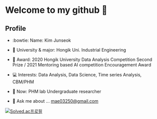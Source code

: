# Welcome to my github 👋

## Profile

- :bowtie: Name: Kim Junseok
- 🏫 University & major: Hongik Uni. Industrial Engineering
- :tada: Award: 2020 Hongik University Data Analysis Competition Second Prize / 2021 Mentoring based AI competition Encouragement Award
- :computer:  Interests: Data Analysis, Data Science, Time series Analysis, CBM/PHM
- :runner:  Now: PHM lab Undergraduate researcher

- 💬 Ask me about ... mae03250@gmail.com


[![Solved.ac프로필](http://mazassumnida.wtf/api/v2/generate_badge?boj=kjs1289)](https://solved.ac/kjs1289)

